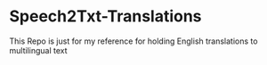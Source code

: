 # Speech2Txt-Translations
This Repo is just for my reference for holding English translations to multilingual text 
